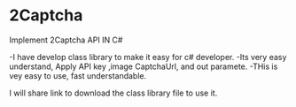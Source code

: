 # 2Captcha
Implement 2Captcha API IN C# 


-I have develop class library to make it easy for c# developer.
-Its very easy understand, Apply API key ,image CaptchaUrl, and out paramete.
-THis is vey easy to use, fast understandable.

I will share link to download the class library file to use it.
